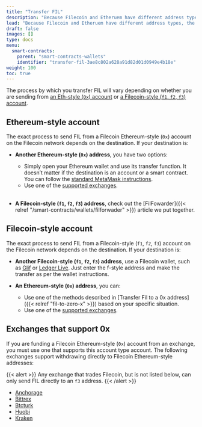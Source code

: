 ```yaml
---
title: "Transfer FIL"
description: "Because Filecoin and Etheruem have different address types, the process for transferring FIL between addresses in the Filecoin network varies. This page explains the processes available and when they should be used."
lead: "Because Filecoin and Etheruem have different address types, the process for transferring FIL between addresses in the Filecoin network varies. This page explains the processes available and when they should be used."
draft: false
images: []
type: docs
menu:
  smart-contracts:
    parent: "smart-contracts-wallets"
    identifier: "transfer-fil-3ae8c802a628a91d82d01d0949e4b18e"
weight: 100
toc: true
---
```


The process by which you transfer FIL will vary depending on whether you are sending from [an Eth-style (`0x`) account](#ethereum-style-account) or [a Filecoin-style (`f1`, `f2`, `f3`) account](#filecoin-style-account).

## Ethereum-style account

The exact process to send FIL from a Filecoin Ethereum-style (`0x`) account on the Filecoin network depends on the destination. If your destination is:

- **Another Ethereum-style (`0x`) address**, you have two options:

  - Simply open your Ethereum wallet and use its transfer function. It doesn’t matter if the destination is an account or a smart contract. You can follow the [standard MetaMask instructions](https://support.metamask.io/hc/en-us/articles/360015488931-How-to-send-tokens-from-your-MetaMask-wallet).
  - Use one of the [supported exchanges](#exchanges-that-support-0x).


  </br>


- **A Filecoin-style (`f1`, `f2`, `f3`) address**, check out the [FilFowarder]({{< relref "/smart-contracts/wallets/filforwader" >}}) article we put together.

## Filecoin-style account

The exact process to send FIL from a Filecoin-style (`f1`, `f2`, `f3`)  account on the Filecoin network depends on the destination. If your destination is:

- **Another Filecoin-style (`f1`, `f2`, `f3`) address**, use a Filecoin wallet, such as [Glif](https://glif.io) or [Ledger Live](https://www.ledger.com/ledger-live). Just enter the f-style address and make the transfer as per the wallet instructions.

- **An Ethereum-style (`0x`) address**, you can:
  - Use one of the methods described in [Transfer Fil to a 0x address]({{< relref "fil-to-zero-x" >}}) based on your specific situation.
  - Use one of the [supported exchanges](#exchanges-that-support-0x).

## Exchanges that support 0x

If you are funding a Filecoin Ethereum-style (`0x`) account from an exchange, you must use one that supports this account type account. The following exchanges support withdrawing directly to Filecoin Ethereum-style addresses:

{{< alert  >}}
Any exchange that trades Filecoin, but is not listed below, can only send FIL directly to an `f3` address.
{{< /alert >}}

  - [Anchorage](https://www.anchorage.com/)
  - [Bittrex](https://bittrex.com/)
  - [Btcturk](https://www.btcturk.com/)
  - [Huobi](https://www.huobi.com/)
  - [Kraken](https://www.kraken.com/)
